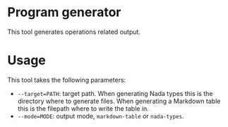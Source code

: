 # Program generator

This tool generates operations related output.

# Usage

This tool takes the following parameters:
* `--target=PATH`: target path. When generating Nada types this is the directory where to generate files. When generating a Markdown table this is the filepath where to write the table in.
* `--mode=MODE`: output mode, `markdown-table` or `nada-types`.
